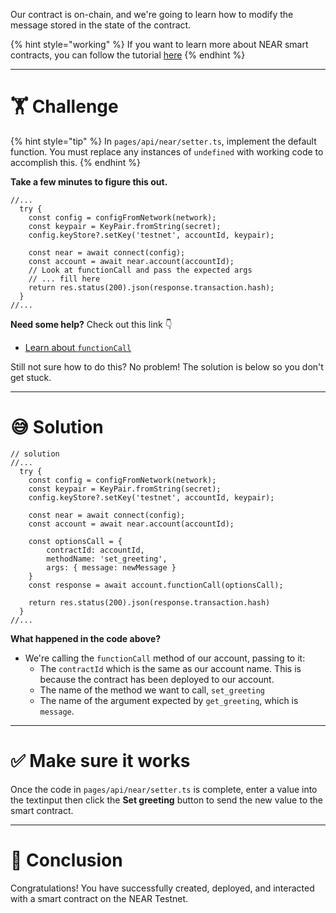 Our contract is on-chain, and we're going to learn how to modify the message stored in the state of the contract.

{% hint style="working" %}
If you want to learn more about NEAR smart contracts, you can follow the tutorial [here](https://learn.figment.io/tutorials/write-and-deploy-a-smart-contract-on-near)
{% endhint %}

---

# 🏋️ Challenge

{% hint style="tip" %}
In `pages/api/near/setter.ts`, implement the default function. You must replace any instances of `undefined` with working code to accomplish this.
{% endhint %}

**Take a few minutes to figure this out.**

```tsx
//...
  try {
    const config = configFromNetwork(network);
    const keypair = KeyPair.fromString(secret);
    config.keyStore?.setKey('testnet', accountId, keypair);

    const near = await connect(config);
    const account = await near.account(accountId);
    // Look at functionCall and pass the expected args
    // ... fill here
    return res.status(200).json(response.transaction.hash);
  }
//...
```

**Need some help?** Check out this link 👇

- [Learn about `functionCall`](https://near.github.io/near-api-js/classes/account.account-1.html#functioncall)

Still not sure how to do this? No problem! The solution is below so you don't get stuck.

---

# 😅 Solution

```tsx
// solution
//...
  try {
    const config = configFromNetwork(network);
    const keypair = KeyPair.fromString(secret);
    config.keyStore?.setKey('testnet', accountId, keypair);

    const near = await connect(config);
    const account = await near.account(accountId);

    const optionsCall = {
        contractId: accountId,
        methodName: 'set_greeting',
        args: { message: newMessage }
    }
    const response = await account.functionCall(optionsCall);

    return res.status(200).json(response.transaction.hash)
  }
//...
```

**What happened in the code above?**

- We're calling the `functionCall` method of our account, passing to it:
  - The `contractId` which is the same as our account name. This is because the contract has been deployed to our account.
  - The name of the method we want to call, `set_greeting`
  - The name of the argument expected by `get_greeting`, which is `message`.

---

# ✅ Make sure it works

Once the code in `pages/api/near/setter.ts` is complete, enter a value into the textinput then click the **Set greeting** button to send the new value to the smart contract.

---

# 🏁 Conclusion

Congratulations! You have successfully created, deployed, and interacted with a smart contract on the NEAR Testnet.
